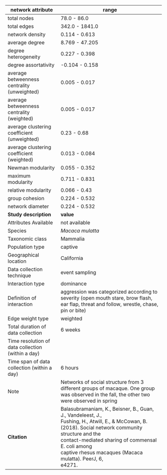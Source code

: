 network attribute|range
---|---
total nodes|78.0 - 86.0
total edges|342.0 - 1841.0
network density|0.114 - 0.613
average degree|8.769 - 47.205
degree heterogeneity|0.227 - 0.398
degree assortativity|-0.104 - 0.158
average betweenness centrality (unweighted)|0.005 - 0.017
average betweenness centrality (weighted)|0.005 - 0.017
average clustering coefficient (unweighted)|0.23 - 0.68
average clustering coefficient (weighted)|0.013 - 0.084
Newman modularity|0.055 - 0.352
maximum modularity|0.711 - 0.831
relative modularity|0.066 - 0.43
group cohesion|0.224 - 0.532
network diameter|0.224 - 0.532
**Study description**|**value**
Attributes Available|not available
Species|*Macaca mulatta*
Taxonomic class|Mammalia
Population type|captive
Geographical location|California
Data collection technique|event sampling
Interaction type|dominance
Definition of interaction|aggression was categorized according to severity (open mouth stare, brow flash, ear flap, threat and follow, wrestle, chase, pin or bite)
Edge weight type|weighted
Total duration of data collection|6 weeks
Time resolution of data collection (within a day)|
Time span of data collection (within a day)|6 hours
Note|Networks of social structure from 3 different groups of macaque. One group was observed in the fall, the other two were observed in spring
**Citation** | Balasubramaniam, K., Beisner, B., Guan, J., Vandeleest, J., <br> Fushing, H., Atwill, E., & McCowan, B. <br> (2018). Social network community structure and the <br> contact-mediated sharing of commensal E. coli among <br> captive rhesus macaques (Macaca mulatta). PeerJ, 6, <br> e4271.